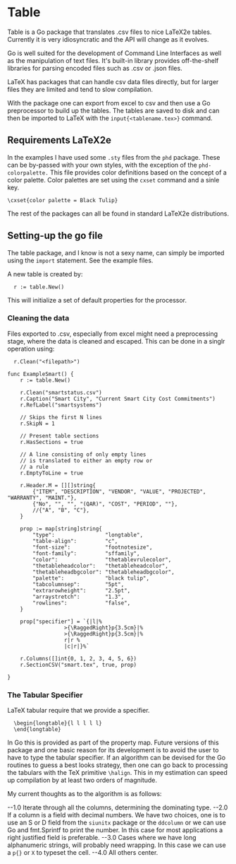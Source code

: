 # Table

Table is a Go package that translates .csv files to nice LaTeX2e tables. Currently it is
very idiosyncratic and the API will change as it evolves.

Go is well suited for the development of Command Line Interfaces as well as the manipulation of text files. It's built-in library provides off-the-shelf libraries for parsing encoded files such as .csv or .json files.

LaTeX has packages that can handle csv data files directly, but for larger files they are limited and tend to slow compilation.

With the package one can export from excel to csv and then use a Go preprocessor to build up the tables. The tables are saved to disk and can then be imported to LaTeX with the `input{<tablename.tex>}` command.

## Requirements LaTeX2e

In the examples I have used some `.sty` files from the `phd` package. These can be by-passed with your own styles, with the exception of the `phd-colorpalette.` This file provides color definitions based on the concept of a color palette. Color palettes are set using the `cxset` command and a sinle key.

```[latex]
\cxset{color palette = Black Tulip}
```

The rest of the packages can all be found in standard LaTeX2e distributions.


## Setting-up the go file

The table package, and I know is not a sexy name, can simply be imported using the `import` statement. See
the example files.

A new table is created by:

```[Go]
  r := table.New()
```

This will initialize a set of default properties for the processor.

### Cleaning the data

Files exported to .csv, especially from excel might need a preprocessing stage, where the data is cleaned
and escaped. This can be done in a singlr operation using:

```[Go]
  r.Clean("<filepath>")
```




```[Go]
func ExampleSmart() {
	r := table.New()

	r.Clean("smartstatus.csv") 
	r.Caption("Smart City", "Current Smart City Cost Commitments")
	r.RefLabel("smartsystems")

	// Skips the first N lines
	r.SkipN = 1

	// Present table sections
	r.HasSections = true

	// A line consisting of only empty lines
	// is translated to either an empty row or 
	// a rule
	r.EmptyToLine = true

	r.Header.M = [][]string{
		{"ITEM", "DESCRIPTION", "VENDOR", "VALUE", "PROJECTED", "WARRANTY", "MAINT."},
		{"No", "", "", "(QAR)", "COST", "PERIOD", ""},
		//{"A", "B", "C"},
	}

	prop := map[string]string{
		"type":                "longtable",
		"table-align":         "c",
		"font-size":           "footnotesize",
		"font-family":         "sffamily",
		"color":               "thetablevrulecolor",
		"thetableheadcolor":   "thetableheadcolor",
		"thetableheadbgcolor": "thetableheadbgcolor",
		"palette":             "black tulip",
		"tabcolumnsep":        "5pt",
		"extrarowheight":      "2.5pt",
		"arraystretch":        "1.3",
		"rowlines":            "false",
	}

	prop["specifier"] = `{|l|% 
                  >{\RaggedRight}p{3.5cm}|% 
                  >{\RaggedRight}p{3.5cm}|%
                  r|r %
                  |c|r|}%`

	r.Columns([]int{0, 1, 2, 3, 4, 5, 6})
	r.SectionCSV("smart.tex", true, prop)

}
```


### The Tabular Specifier

LaTeX tabular require that we provide a specifier.

```
  \begin{longtable}{l l l l l}
  \end{longtable}
```

In Go this is provided as part of the property map. Future versions of this package and one basic reason for its development is to avoid the user to have to type the tabular specifier. If an algorithm can be devised for the Go routines to guess a best looks strategy, then one can go back to processing the tabulars with the TeX primitive `\halign`. This in my estimation can speed up compilation by at least two orders of magnitude.

My current thoughts as to the algorithm is as follows:

--1.0  Iterate through all the columns, determining the dominating type. 
--2.0  If a column is a field with decimal numbers. We have two choices, one is to use an S or D field from the `siunitx` package or the `ddcolumn` or we can use Go and fmt.Sprintf to print the number. In this case for most applications a right justified field is preferable.
--3.0  Cases where we have long alphanumeric strings, will probably need wrapping. In this case we can use a `p{}` or `X` to typeset the cell. 
--4.0  All others center.








